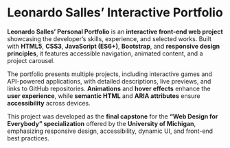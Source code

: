 # Leonardo Salles’ Interactive Portfolio

**Leonardo Salles’ Personal Portfolio** is an **interactive front-end web project** showcasing the developer’s skills, experience, and selected works. Built with **HTML5**, **CSS3**, **JavaScript (ES6+)**, **Bootstrap**, and **responsive design principles**, it features accessible navigation, animated content, and a project carousel.

The portfolio presents multiple projects, including interactive games and API-powered applications, with detailed descriptions, live previews, and links to GitHub repositories. **Animations** and **hover effects** enhance the **user experience**, while **semantic HTML** and **ARIA attributes** ensure **accessibility** across devices.

This project was developed as the **final capstone** for the **“Web Design for Everybody” specialization** offered by the **University of Michigan**, emphasizing responsive design, accessibility, dynamic UI, and front-end best practices.
